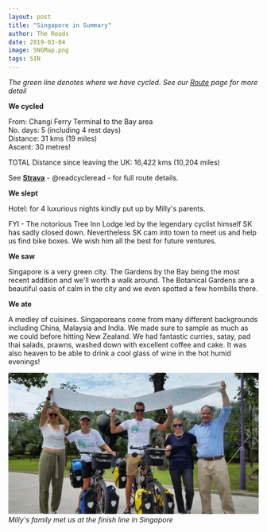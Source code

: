 ```yaml
---
layout: post
title: "Singapore in Summary"
author: The Reads
date: 2019-03-04
image: SNGMap.png  
tags: SIN  
---
```


*The green line denotes where we have cycled. See our [Route](http://readcycleread.bike/pages/map.html) page for more detail* 

**We cycled** 

From: Changi Ferry Terminal to the Bay area  
No. days: 5 (including 4 rest days)  
Distance: 31 kms (19 miles)  
Ascent: 30 metres!  

TOTAL Distance since leaving the UK: 16,422 kms (10,204 miles)  

See [**Strava**](https://www.strava.com/athletes/readcycleread) - @readcycleread - for full route details.  

**We slept**  
 
 Hotel: for 4 luxurious nights kindly put up by Milly's parents.  
 
FYI - The notorious Tree Inn Lodge led by the legendary cyclist himself SK has sadly closed down. Nevertheless SK cam into town to meet us and help us find bike boxes. We wish him all the best for future ventures.

**We saw**  

Singapore is a very green city. The Gardens by the Bay being the most recent addition and we'll worth a walk around. The Botanical Gardens are a beautiful oasis of calm in the city and we even spotted a few hornbills there.  

**We ate**  

A medley of cuisines. Singaporeans come from many different backgrounds including China, Malaysia and India. We made sure to sample as much as we could before hitting New Zealand. We had fantastic curries, satay, pad thai salads, prawns, washed down with excellent coffee and cake. It was also heaven to be able to drink a cool glass of wine in the hot humid evenings!

![SGFinish](assets/img/SGFinish.jpg) *Milly's family met us at the finish line in Singapore*
